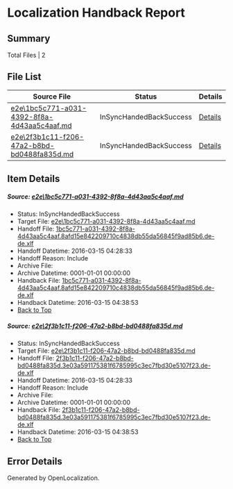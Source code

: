 # <a name='report-top'></a> Localization Handback Report

## Summary
 Total Files | 2

## File List
 Source File | Status | Details 
 ----------- | ------ | ------- 
 [e2e\1bc5c771-a031-4392-8f8a-4d43aa5c4aaf.md](https://github.com/OpenLocalizationTest/oltest/blob/62bd7105821800d57d6cb66df537005e1426731c/e2e/1bc5c771-a031-4392-8f8a-4d43aa5c4aaf.md) | InSyncHandedBackSuccess | [Details](#58ee0fd256f9ddb60e5969e5e511396eee215e1f1)
 [e2e\2f3b1c11-f206-47a2-b8bd-bd0488fa835d.md](https://github.com/OpenLocalizationTest/oltest/blob/62bd7105821800d57d6cb66df537005e1426731c/e2e/2f3b1c11-f206-47a2-b8bd-bd0488fa835d.md) | InSyncHandedBackSuccess | [Details](#3399977744b0b679e97fe7019f939cd5a0f57c7a2)

## Item Details
##### <a name='58ee0fd256f9ddb60e5969e5e511396eee215e1f1'></a> Source: [e2e\1bc5c771-a031-4392-8f8a-4d43aa5c4aaf.md](https://github.com/OpenLocalizationTest/oltest/blob/62bd7105821800d57d6cb66df537005e1426731c/e2e/1bc5c771-a031-4392-8f8a-4d43aa5c4aaf.md)
* Status: InSyncHandedBackSuccess
* Target File: [e2e\1bc5c771-a031-4392-8f8a-4d43aa5c4aaf.md](https://github.com/OpenLocalizationTestOrg/oltest.de-de/blob/be797b6f4795244efd74560001275bf6bca313fd/e2e/1bc5c771-a031-4392-8f8a-4d43aa5c4aaf.md)
* Handoff File: [1bc5c771-a031-4392-8f8a-4d43aa5c4aaf.8afd15e842209710c4838db55da56845f9ad85b6.de-de.xlf](https://github.com/OpenLocalizationTestOrg/olhandoff/blob/6b5e8bcd25ba80bc71d982653139a4acb8de8756/ol-handoff/OpenLocalizationTestOrg/oltest.de-de/yuwzho/1bc5c771-a031-4392-8f8a-4d43aa5c4aaf.8afd15e842209710c4838db55da56845f9ad85b6.de-de.xlf)
* Handoff Datetime: 2016-03-15 04:28:33
* Handoff Reason: Include
* Archive File: 
* Archive Datetime: 0001-01-01 00:00:00
* Handback File: [1bc5c771-a031-4392-8f8a-4d43aa5c4aaf.8afd15e842209710c4838db55da56845f9ad85b6.de-de.xlf](https://github.com/OpenLocalizationTestOrg/olhandback/blob/b3c41aedeeb3b4618ca780b26a09c8449e33bf69/ol-handback/OpenLocalizationTestOrg/oltest.de-de/yuwzho/1bc5c771-a031-4392-8f8a-4d43aa5c4aaf.8afd15e842209710c4838db55da56845f9ad85b6.de-de.xlf)
* Handback Datetime: 2016-03-15 04:38:53
* [Back to Top](#report-top)

##### <a name='3399977744b0b679e97fe7019f939cd5a0f57c7a2'></a> Source: [e2e\2f3b1c11-f206-47a2-b8bd-bd0488fa835d.md](https://github.com/OpenLocalizationTest/oltest/blob/62bd7105821800d57d6cb66df537005e1426731c/e2e/2f3b1c11-f206-47a2-b8bd-bd0488fa835d.md)
* Status: InSyncHandedBackSuccess
* Target File: [e2e\2f3b1c11-f206-47a2-b8bd-bd0488fa835d.md](https://github.com/OpenLocalizationTestOrg/oltest.de-de/blob/be797b6f4795244efd74560001275bf6bca313fd/e2e/2f3b1c11-f206-47a2-b8bd-bd0488fa835d.md)
* Handoff File: [2f3b1c11-f206-47a2-b8bd-bd0488fa835d.3e03a591175381f6785995c3ec7fbd30e5107f23.de-de.xlf](https://github.com/OpenLocalizationTestOrg/olhandoff/blob/6b5e8bcd25ba80bc71d982653139a4acb8de8756/ol-handoff/OpenLocalizationTestOrg/oltest.de-de/yuwzho/2f3b1c11-f206-47a2-b8bd-bd0488fa835d.3e03a591175381f6785995c3ec7fbd30e5107f23.de-de.xlf)
* Handoff Datetime: 2016-03-15 04:28:33
* Handoff Reason: Include
* Archive File: 
* Archive Datetime: 0001-01-01 00:00:00
* Handback File: [2f3b1c11-f206-47a2-b8bd-bd0488fa835d.3e03a591175381f6785995c3ec7fbd30e5107f23.de-de.xlf](https://github.com/OpenLocalizationTestOrg/olhandback/blob/b3c41aedeeb3b4618ca780b26a09c8449e33bf69/ol-handback/OpenLocalizationTestOrg/oltest.de-de/yuwzho/2f3b1c11-f206-47a2-b8bd-bd0488fa835d.3e03a591175381f6785995c3ec7fbd30e5107f23.de-de.xlf)
* Handback Datetime: 2016-03-15 04:38:53
* [Back to Top](#report-top)


## Error Details

Generated by OpenLocalization.
